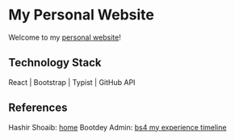 # My Personal Website

Welcome to my [personal website](https://g1oom.github.io)! 

## Technology Stack

React | Bootstrap | Typist | GitHub API

## References

Hashir Shoaib: [home](https://github.com/hashirshoaeb/home)
Bootdey Admin: [bs4 my experience timeline](https://bootdey.com/snippets/view/bs4-my-experience-timeline)